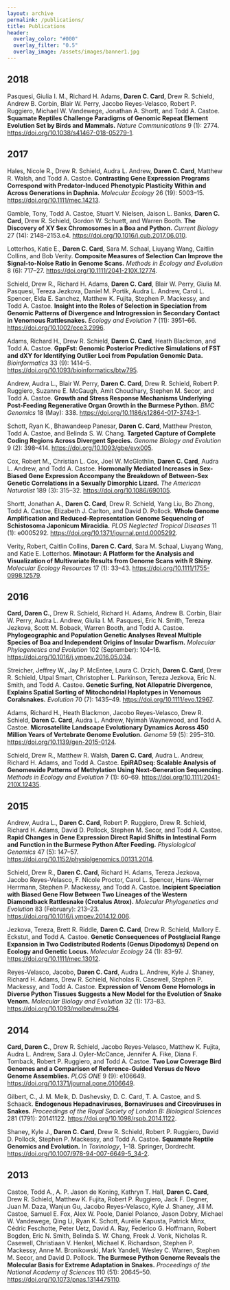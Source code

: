 ```yaml
---
layout: archive
permalink: /publications/
title: Publications
header:
  overlay_color: "#000"
  overlay_filter: "0.5"
  overlay_image: /assets/images/banner1.jpg
---
```


<!-- [2018](#2018)     [2017](#2017)     [2016](#2016)     [2015](#2015)     [2014](#2014)     [2013](#2013) -->

## 2018

Pasquesi, Giulia I. M., Richard H. Adams, **Daren C. Card**, Drew R. Schield, Andrew B. Corbin, Blair W. Perry, Jacobo Reyes-Velasco, Robert P. Ruggiero, Michael W. Vandewege, Jonathan A. Shortt, and Todd A. Castoe. **Squamate Reptiles Challenge Paradigms of Genomic Repeat Element Evolution Set by Birds and Mammals.** *Nature Communications* 9 (1): 2774. <https://doi.org/10.1038/s41467-018-05279-1>.
<i class="ai ai-pdf"></i>

## 2017

Hales, Nicole R., Drew R. Schield, Audra L. Andrew, **Daren C. Card**, Matthew R. Walsh, and Todd A. Castoe. **Contrasting Gene Expression Programs Correspond with Predator-Induced Phenotypic Plasticity Within and Across Generations in Daphnia.** *Molecular Ecology* 26 (19): 5003–15. <https://doi.org/10.1111/mec.14213>.

Gamble, Tony, Todd A. Castoe, Stuart V. Nielsen, Jaison L. Banks, **Daren C. Card**, Drew R. Schield, Gordon W. Schuett, and Warren Booth. **The Discovery of XY Sex Chromosomes in a Boa and Python.** *Current Biology* 27 (14): 2148–2153.e4. <https://doi.org/10.1016/j.cub.2017.06.010>.

Lotterhos, Katie E., **Daren C. Card**, Sara M. Schaal, Liuyang Wang, Caitlin Collins, and Bob Verity. **Composite Measures of Selection Can Improve the Signal-to-Noise Ratio in Genome Scans.** *Methods in Ecology and Evolution* 8 (6): 717–27. <https://doi.org/10.1111/2041-210X.12774>.

Schield, Drew R., Richard H. Adams, **Daren C. Card**, Blair W. Perry, Giulia M. Pasquesi, Tereza Jezkova, Daniel M. Portik, Audra L. Andrew, Carol L. Spencer, Elda E. Sanchez, Matthew K. Fujita, Stephen P. Mackessy, and Todd A. Castoe. **Insight into the Roles of Selection in Speciation from Genomic Patterns of Divergence and Introgression in Secondary Contact in Venomous Rattlesnakes.** *Ecology and Evolution* 7 (11): 3951–66. <https://doi.org/10.1002/ece3.2996>.

Adams, Richard H., Drew R. Schield, **Daren C. Card**, Heath Blackmon, and Todd A. Castoe. **GppFst: Genomic Posterior Predictive Simulations of FST and dXY for Identifying Outlier Loci from Population Genomic Data.** *Bioinformatics* 33 (9): 1414–5. <https://doi.org/10.1093/bioinformatics/btw795>.

Andrew, Audra L., Blair W. Perry, **Daren C. Card**, Drew R. Schield, Robert P. Ruggiero, Suzanne E. McGaugh, Amit Choudhary, Stephen M. Secor, and Todd A. Castoe. **Growth and Stress Response Mechanisms Underlying Post-Feeding Regenerative Organ Growth in the Burmese Python.** *BMC Genomics* 18 (May): 338. <https://doi.org/10.1186/s12864-017-3743-1>.

Schott, Ryan K., Bhawandeep Panesar, **Daren C. Card**, Matthew Preston, Todd A. Castoe, and Belinda S. W. Chang. **Targeted Capture of Complete Coding Regions Across Divergent Species.** *Genome Biology and Evolution* 9 (2): 398–414. <https://doi.org/10.1093/gbe/evx005>.

Cox, Robert M., Christian L. Cox, Joel W. McGlothlin, **Daren C. Card**, Audra L. Andrew, and Todd A. Castoe. **Hormonally Mediated Increases in Sex-Biased Gene Expression Accompany the Breakdown of Between-Sex Genetic Correlations in a Sexually Dimorphic Lizard.** *The American Naturalist* 189 (3): 315–32. <https://doi.org/10.1086/690105>.

Shortt, Jonathan A., **Daren C. Card**, Drew R. Schield, Yang Liu, Bo Zhong, Todd A. Castoe, Elizabeth J. Carlton, and David D. Pollock. **Whole Genome Amplification and Reduced-Representation Genome Sequencing of Schistosoma Japonicum Miracidia.** *PLOS Neglected Tropical Diseases* 11 (1): e0005292. <https://doi.org/10.1371/journal.pntd.0005292>.

Verity, Robert, Caitlin Collins, **Daren C. Card**, Sara M. Schaal, Liuyang Wang, and Katie E. Lotterhos. **Minotaur: A Platform for the Analysis and Visualization of Multivariate Results from Genome Scans with R Shiny.** *Molecular Ecology Resources* 17 (1): 33–43. <https://doi.org/10.1111/1755-0998.12579>.

## 2016

**Card, Daren C.**, Drew R. Schield, Richard H. Adams, Andrew B. Corbin, Blair W. Perry, Audra L. Andrew, Giulia I. M. Pasquesi, Eric N. Smith, Tereza Jezkova, Scott M. Boback, Warren Booth, and Todd A. Castoe. **Phylogeographic and Population Genetic Analyses Reveal Multiple Species of Boa and Independent Origins of Insular Dwarfism.** *Molecular Phylogenetics and Evolution* 102 (September): 104–16. <https://doi.org/10.1016/j.ympev.2016.05.034>.

Streicher, Jeffrey W., Jay P. McEntee, Laura C. Drzich, **Daren C. Card**, Drew R. Schield, Utpal Smart, Christopher L. Parkinson, Tereza Jezkova, Eric N. Smith, and Todd A. Castoe. **Genetic Surfing, Not Allopatric Divergence, Explains Spatial Sorting of Mitochondrial Haplotypes in Venomous Coralsnakes.** *Evolution* 70 (7): 1435–49. <https://doi.org/10.1111/evo.12967>.

Adams, Richard H., Heath Blackmon, Jacobo Reyes-Velasco, Drew R. Schield, **Daren C. Card**, Audra L. Andrew, Nyimah Waynewood, and Todd A. Castoe. **Microsatellite Landscape Evolutionary Dynamics Across 450 Million Years of Vertebrate Genome Evolution.** *Genome* 59 (5): 295–310. <https://doi.org/10.1139/gen-2015-0124>.

Schield, Drew R., Matthew R. Walsh, **Daren C. Card**, Audra L. Andrew, Richard H. Adams, and Todd A. Castoe. **EpiRADseq: Scalable Analysis of Genomewide Patterns of Methylation Using Next-Generation Sequencing.** *Methods in Ecology and Evolution* 7 (1): 60–69. <https://doi.org/10.1111/2041-210X.12435>.

## 2015

Andrew, Audra L., **Daren C. Card**, Robert P. Ruggiero, Drew R. Schield, Richard H. Adams, David D. Pollock, Stephen M. Secor, and Todd A. Castoe. **Rapid Changes in Gene Expression Direct Rapid Shifts in Intestinal Form and Function in the Burmese Python After Feeding.** *Physiological Genomics* 47 (5): 147–57. <https://doi.org/10.1152/physiolgenomics.00131.2014>.

Schield, Drew R., **Daren C. Card**, Richard H. Adams, Tereza Jezkova, Jacobo Reyes-Velasco, F. Nicole Proctor, Carol L. Spencer, Hans-Werner Herrmann, Stephen P. Mackessy, and Todd A. Castoe. **Incipient Speciation with Biased Gene Flow Between Two Lineages of the Western Diamondback Rattlesnake (Crotalus Atrox).** *Molecular Phylogenetics and Evolution* 83 (February): 213–23. <https://doi.org/10.1016/j.ympev.2014.12.006>.

Jezkova, Tereza, Brett R. Riddle, **Daren C. Card**, Drew R. Schield, Mallory E. Eckstut, and Todd A. Castoe. **Genetic Consequences of Postglacial Range Expansion in Two Codistributed Rodents (Genus Dipodomys) Depend on Ecology and Genetic Locus.** *Molecular Ecology* 24 (1): 83–97. <https://doi.org/10.1111/mec.13012>.

Reyes-Velasco, Jacobo, **Daren C. Card**, Audra L. Andrew, Kyle J. Shaney, Richard H. Adams, Drew R. Schield, Nicholas R. Casewell, Stephen P. Mackessy, and Todd A. Castoe. **Expression of Venom Gene Homologs in Diverse Python Tissues Suggests a New Model for the Evolution of Snake Venom.** *Molecular Biology and Evolution* 32 (1): 173–83. <https://doi.org/10.1093/molbev/msu294>.

## 2014

**Card, Daren C.**, Drew R. Schield, Jacobo Reyes-Velasco, Matthew K. Fujita, Audra L. Andrew, Sara J. Oyler-McCance, Jennifer A. Fike, Diana F. Tomback, Robert P. Ruggiero, and Todd A. Castoe. **Two Low Coverage Bird Genomes and a Comparison of Reference-Guided Versus de Novo Genome Assemblies.** *PLOS ONE* 9 (9): e106649. <https://doi.org/10.1371/journal.pone.0106649>.

Gilbert, C., J. M. Meik, D. Dashevsky, D. C. Card, T. A. Castoe, and S. Schaack. **Endogenous Hepadnaviruses, Bornaviruses and Circoviruses in Snakes.** *Proceedings of the Royal Society of London B: Biological Sciences* 281 (1791): 20141122. <https://doi.org/10.1098/rspb.2014.1122>.

Shaney, Kyle J., **Daren C. Card**, Drew R. Schield, Robert P. Ruggiero, David D. Pollock, Stephen P. Mackessy, and Todd A. Castoe. **Squamate Reptile Genomics and Evolution.** In *Toxinology*, 1–18. Springer, Dordrecht. <https://doi.org/10.1007/978-94-007-6649-5_34-2>.

## 2013

Castoe, Todd A., A. P. Jason de Koning, Kathryn T. Hall, **Daren C. Card**, Drew R. Schield, Matthew K. Fujita, Robert P. Ruggiero, Jack F. Degner, Juan M. Daza, Wanjun Gu, Jacobo Reyes-Velasco, Kyle J. Shaney, Jill M. Castoe, Samuel E. Fox, Alex W. Poole, Daniel Polanco, Jason Dobry, Michael W. Vandewege, Qing Li, Ryan K. Schott, Aurélie Kapusta, Patrick Minx, Cédric Feschotte, Peter Uetz, David A. Ray, Federico G. Hoffmann, Robert Bogden, Eric N. Smith, Belinda S. W. Chang, Freek J. Vonk, Nicholas R. Casewell, Christiaan V. Henkel, Michael K. Richardson, Stephen P. Mackessy, Anne M. Bronikowski, Mark Yandell, Wesley C. Warren, Stephen M. Secor, and David D. Pollock. **The Burmese Python Genome Reveals the Molecular Basis for Extreme Adaptation in Snakes.** *Proceedings of the National Academy of Sciences* 110 (51): 20645–50. <https://doi.org/10.1073/pnas.1314475110>.
